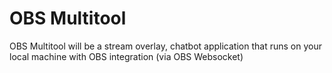 # OBS Multitool

OBS Multitool will be a stream overlay, chatbot application that runs on your local machine with OBS integration (via OBS Websocket)
